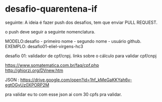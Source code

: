 # desafio-quarentena-if

seguinte: A ideia é fazer push dos desafios, tem que enviar PULL REQUEST.

o push deve seguir a seguinte nomenclatura.

MODELO:desafio - primeiro nome - segundo nome - usuário github.
EXEMPLO: desafio01-eliel-virgens-hc3



desafio 01: validador de cpf/cnpj.
links sobre o cálculo para validar cpf/cnpj 

https://www.somatematica.com.br/faq/cpf.php
http://ghiorzi.org/DVnew.htm


JSON : https://drive.google.com/open?id=1hf_kMeGaKKYah6v-egtOGyUz0XPORP2M

pra validar eu to com esse json ai com 30 cpfs pra validar.